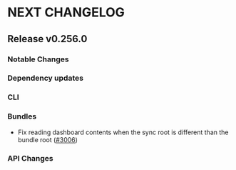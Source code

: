 # NEXT CHANGELOG

## Release v0.256.0

### Notable Changes

### Dependency updates

### CLI

### Bundles
* Fix reading dashboard contents when the sync root is different than the bundle root ([#3006](https://github.com/databricks/cli/pull/3006))

### API Changes
